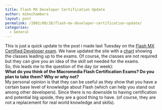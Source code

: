 ```yaml
---
title: Flash MX Developer Certification Update
author: mikechambers
layout: post
permalink: /2002/08/28/flash-mx-developer-certification-update/
categories:
  - General
---
```



This is just a quick update to the post i made last Tuesday on the [Flash MX Certified Developer exam][1]. We have updated the site with a [chart][2] showing the classes leading up to the exams. Of course, the classes are not required but they can give you an idea of the skill set needed for the exams.  
So, this leads me to the question of the day (or week):  
**What do you think of the Macromedia Flash Certification Exams? Do you plan to take them? Why or why not?**  
My personal opinion is that they can be useful as they show that you have a certain base level of knowledge about Flash (which can help you stand out among other developers). Since there is no downside to having certification and potential big upside, they are a good thing to have. (of course, they are not a replacement for real world knowledge and skills).

 [1]: http://radio.weblogs.com/0106797/2002/08/20.html#a248
 [2]: http://www.macromedia.com/support/training/instructor_led_curriculum/